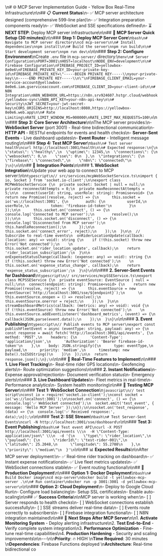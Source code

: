 \n# 🌐 MCP Server Implementation Guide - Yellow Box Real-Time Infrastructure\n\n## 📋 **Current Status**\n- ✅ MCP server architecture designed (comprehensive 599-line plan)\n- ✅ Integration preparation components ready\n- ✅ WebSocket and SSE specifications defined\n- ⏳ **NEXT STEP**: Deploy MCP server infrastructure\n\n## 🎯 **MCP Server Quick Setup (30 minutes)**\n\n### **Step 1: Deploy MCP Server Core**\n```bash\n# Navigate to MCP server directory\ncd mcp-server\n\n# Install dependencies\nnpm install\n\n# Build the server\nnpm run build\n\n# Start development server\nnpm run dev\n```\n\n### **Step 2: Configure Environment**\nCreate `.env` file in `mcp-server/` directory:\n```env\n# Server Configuration\nPORT=3001\nHOST=localhost\nNODE_ENV=development\n\n# Firebase Configuration\nFIREBASE_PROJECT_ID=yellowbox-8e0e6\nFIREBASE_PRIVATE_KEY_ID=your-private-key-id\nFIREBASE_PRIVATE_KEY=\"-----BEGIN PRIVATE KEY-----\\nyour-private-key\\n-----END PRIVATE KEY-----\\n\"\nFIREBASE_CLIENT_EMAIL=your-service-account@yellowbox-8e0e6.iam.gserviceaccount.com\nFIREBASE_CLIENT_ID=your-client-id\n\n# N8N Integration\nN8N_WEBHOOK_URL=https://n8n.srv924607.hstgr.cloud/webhook/yellowbox-sync\nN8N_API_KEY=your-n8n-api-key\n\n# Security\nJWT_SECRET=your-jwt-secret-key\nCORS_ORIGINS=http://localhost:8080,https://yellowbox-8e0e6.web.app\n\n# Rate Limiting\nRATE_LIMIT_WINDOW_MS=900000\nRATE_LIMIT_MAX_REQUESTS=100\n```\n\n### **Step 3: Core Server Architecture**\n\nThe MCP server provides:\n- **WebSocket Server** (port 3001) - Real-time bidirectional communication\n- **HTTP API** - RESTful endpoints for events and health checks\n- **Server-Sent Events** - Live dashboard updates\n- **Event Router** - Intelligent message routing\n\n### **Step 4: Test MCP Server**\n```bash\n# Test server health\ncurl http://localhost:3001/health\n\n# Expected response:\n{\n  \"status\": \"healthy\",\n  \"uptime\": 12345,\n  \"connections\": {\n    \"websocket\": 0,\n    \"sse\": 0\n  },\n  \"integrations\": {\n    \"firebase\": \"connected\",\n    \"n8n\": \"connected\"\n  }\n}\n```\n\n## 🔧 **Integration Points**\n\n### **1. WebSocket Integration**\nUpdate your web app to connect to MCP server:\n\n```typescript\n// src/services/mcpWebSocketService.ts\nimport { io, Socket } from 'socket.io-client';\n\nexport class MCPWebSocketService {\n  private socket: Socket | null = null;\n  private reconnectAttempts = 0;\n  private maxReconnectAttempts = 5;\n\n  connect(userId: string, userRole: string): Promise<void> {\n    return new Promise((resolve, reject) => {\n      this.socket = io('ws://localhost:3001', {\n        auth: {\n          userId,\n          userRole,\n          token: 'firebase-id-token'\n        }\n      });\n\n      this.socket.on('connect', () => {\n        console.log('Connected to MCP server');\n        resolve();\n      });\n\n      this.socket.on('disconnect', () => {\n        console.log('Disconnected from MCP server');\n        this.handleReconnection();\n      });\n\n      this.socket.on('connect_error', reject);\n    });\n  }\n\n  // Subscribe to real-time events\n  onRiderLocationUpdate(callback: (location: any) => void): string {\n    if (!this.socket) throw new Error('Not connected');\n    \n    this.socket.on('rider_location_update', callback);\n    return 'rider_location_subscription';\n  }\n\n  onExpenseStatusChange(callback: (expense: any) => void): string {\n    if (!this.socket) throw new Error('Not connected');\n    \n    this.socket.on('expense_status_change', callback);\n    return 'expense_status_subscription';\n  }\n}\n```\n\n### **2. Server-Sent Events for Dashboard**\n```typescript\n// src/services/mcpSSEService.ts\nexport class MCPSSEService {\n  private eventSource: EventSource | null = null;\n\n  connect(endpoint: string): Promise<void> {\n    return new Promise((resolve, reject) => {\n      this.eventSource = new EventSource(`http://localhost:3001/sse/${endpoint}`);\n      \n      this.eventSource.onopen = () => resolve();\n      this.eventSource.onerror = reject;\n    });\n  }\n\n  streamDashboardMetrics(callback: (metrics: any) => void): void {\n    if (!this.eventSource) throw new Error('Not connected');\n    \n    this.eventSource.addEventListener('dashboard_metrics', (event) => {\n      callback(JSON.parse(event.data));\n    });\n  }\n}\n```\n\n### **3. Event Publishing**\n```typescript\n// Publish events to MCP server\nexport const publishFleetEvent = async (eventType: string, payload: any) => {\n  const response = await fetch('http://localhost:3001/api/events', {\n    method: 'POST',\n    headers: {\n      'Content-Type': 'application/json',\n      'Authorization': 'Bearer firebase-id-token'\n    },\n    body: JSON.stringify({\n      type: eventType,\n      payload,\n      priority: 'medium',\n      timestamp: new Date().toISOString()\n    })\n  });\n\n  return response.json();\n};\n```\n\n## 🚀 **Real-Time Features to Implement**\n\n### **1. Live Fleet Tracking**\n- Real-time rider GPS locations\n- Geofencing alerts\n- Route optimization suggestions\n\n### **2. Instant Notifications**\n- Expense approval/rejection\n- Document verification status\n- Emergency alerts\n\n### **3. Live Dashboard Updates**\n- Fleet metrics in real-time\n- Performance analytics\n- System health monitoring\n\n## 🧪 **Testing MCP Server**\n\n### **Test 1: WebSocket Connection**\n```javascript\n// test script\nconst io = require('socket.io-client');\nconst socket = io('ws://localhost:3001');\n\nsocket.on('connect', () => {\n  console.log('✅ WebSocket connected');\n  socket.emit('test_event', { message: 'Hello MCP Server' });\n});\n\nsocket.on('test_response', (data) => {\n  console.log('✅ Received response:', data);\n});\n```\n\n### **Test 2: SSE Stream**\n```bash\n# Test Server-Sent Events\ncurl -N http://localhost:3001/sse/dashboard\n```\n\n### **Test 3: Event Publishing**\n```bash\n# Test event API\ncurl -X POST http://localhost:3001/api/events \\\n  -H \"Content-Type: application/json\" \\\n  -d '{\n    \"type\": \"rider_location\",\n    \"payload\": {\n      \"riderId\": \"test-rider-001\",\n      \"latitude\": 25.2048,\n      \"longitude\": 55.2708\n    },\n    \"priority\": \"medium\"\n  }'\n```\n\n## 📊 **Expected Results**\n\nAfter MCP server deployment:\n- ✅ Real-time rider tracking on dashboard\n- ✅ Instant expense notifications\n- ✅ Live fleet metrics updates\n- ✅ WebSocket connections stable\n- ✅ Event routing functional\n\n## 🔄 **Production Deployment**\n\n### **Option 1: Docker Deployment**\n```bash\n# Build Docker image\ncd mcp-server\ndocker build -t yellowbox-mcp-server .\n\n# Run container\ndocker run -p 3001:3001 -d yellowbox-mcp-server\n```\n\n### **Option 2: Cloud Deployment**\n- Deploy to Google Cloud Run\n- Configure load balancing\n- Setup SSL certificates\n- Enable auto-scaling\n\n## ✅ **Success Criteria**\n\nMCP server is working when:\n- [ ] Server responds to health checks\n- [ ] WebSocket connections establish successfully\n- [ ] SSE streams deliver real-time data\n- [ ] Events route correctly to subscribers\n- [ ] Firebase integration functional\n- [ ] N8N integration maintained\n\n## 🎯 **Next Steps After MCP Server**\n\n1. **Activate Monitoring System** - Deploy alerting infrastructure\n2. **Test End-to-End** - Verify complete system integration\n3. **Performance Optimization** - Fine-tune real-time capabilities\n4. **Production Hardening** - Security and scaling improvements\n\n---\n\n**Priority**: 🔥 HIGH  \n**Time Required**: 30 minutes  \n**Dependencies**: Firebase Functions deployed  \n**Architecture**: Real-time bidirectional co